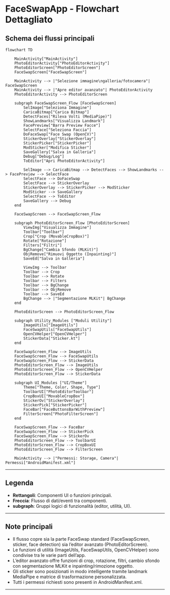 # FaceSwapApp - Flowchart Dettagliato

## Schema dei flussi principali

```mermaid
flowchart TD

    MainActivity["MainActivity"]
    PhotoEditorActivity["PhotoEditorActivity"]
    PhotoEditorScreen["PhotoEditorScreen"]
    FaceSwapScreen["FaceSwapScreen"]

    MainActivity --> |"Selezione immagine\ngalleria/fotocamera"| FaceSwapScreen
    MainActivity --> |"Apre editor avanzato"| PhotoEditorActivity
    PhotoEditorActivity --> PhotoEditorScreen

    subgraph FaceSwapScreen_Flow [FaceSwapScreen]
        SelImage["Seleziona Immagine"]
        CaricaBitmap["Carica Bitmap"]
        DetectFaces["Rileva Volti (MediaPipe)"]
        ShowLandmarks["Visualizza Landmark"]
        FacePreview["Barra Preview Facce"]
        SelectFace["Seleziona Faccia"]
        DoFaceSwap["Face Swap (OpenCV)"]
        StickerOverlay["StickerOverlay"]
        StickerPicker["StickerPicker"]
        ModSticker["Modifica Sticker"]
        SaveGallery["Salva in Galleria"]
        Debug["Debug/Log"]
        ToEditor["Apri PhotoEditorActivity"]

        SelImage --> CaricaBitmap --> DetectFaces --> ShowLandmarks --> FacePreview --> SelectFace
        SelectFace --> DoFaceSwap
        SelectFace --> StickerOverlay
        StickerOverlay --> StickerPicker --> ModSticker
        ModSticker --> SaveGallery
        SelectFace --> ToEditor
        SaveGallery --> Debug
    end

    FaceSwapScreen --> FaceSwapScreen_Flow

    subgraph PhotoEditorScreen_Flow [PhotoEditorScreen]
        ViewImg["Visualizza Immagine"]
        Toolbar["Toolbar"]
        Crop["Crop (MovableCropBox)"]
        Rotate["Rotazione"]
        Filters["Filtri"]
        BgChange["Cambia Sfondo (MLKit)"]
        ObjRemove["Rimuovi Oggetto (Inpainting)"]
        SaveEd["Salva in Galleria"]

        ViewImg --> Toolbar
        Toolbar --> Crop
        Toolbar --> Rotate
        Toolbar --> Filters
        Toolbar --> BgChange
        Toolbar --> ObjRemove
        Toolbar --> SaveEd
        BgChange --> |"Segmentazione MLKit"| BgChange
    end

    PhotoEditorScreen --> PhotoEditorScreen_Flow

    subgraph Utility_Modules ["Moduli Utility"]
        ImageUtils["ImageUtils"]
        FaceSwapUtils["FaceSwapUtils"]
        OpenCVHelper["OpenCVHelper"]
        StickerData["Sticker.kt"]
    end

    FaceSwapScreen_Flow --> ImageUtils
    FaceSwapScreen_Flow --> FaceSwapUtils
    FaceSwapScreen_Flow --> StickerData
    PhotoEditorScreen_Flow --> ImageUtils
    PhotoEditorScreen_Flow --> OpenCVHelper
    PhotoEditorScreen_Flow --> StickerData

    subgraph UI_Modules ["UI/Theme"]
        Theme["Theme, Color, Shape, Type"]
        ToolbarUI["PhotoEditorToolbar"]
        CropBoxUI["MovableCropBox"]
        StickerOv["StickerOverlay"]
        StickerPick["StickerPicker"]
        FaceBar["FaceButtonsBarWithPreview"]
        FilterScreen["PhotoFilterScreen"]
    end

    FaceSwapScreen_Flow --> FaceBar
    FaceSwapScreen_Flow --> StickerPick
    FaceSwapScreen_Flow --> StickerOv
    PhotoEditorScreen_Flow --> ToolbarUI
    PhotoEditorScreen_Flow --> CropBoxUI
    PhotoEditorScreen_Flow --> FilterScreen

    MainActivity --> |"Permessi: Storage, Camera"| Permessi["AndroidManifest.xml"]
```

---

## Legenda

- **Rettangoli**: Componenti UI o funzioni principali.
- **Freccia**: Flusso di dati/eventi tra componenti.
- **subgraph**: Gruppi logici di funzionalità (editor, utilità, UI).

---

## Note principali

- Il flusso copre sia la parte FaceSwap standard (FaceSwapScreen, sticker, face detection) sia l’editor avanzato (PhotoEditorScreen).
- Le funzioni di utilità (ImageUtils, FaceSwapUtils, OpenCVHelper) sono condivise tra le varie parti dell’app.
- L’editor avanzato offre funzioni di crop, rotazione, filtri, cambio sfondo con segmentazione MLKit e inpainting/rimozione oggetto.
- Gli sticker sono posizionati in modo intelligente tramite landmark MediaPipe e matrice di trasformazione personalizzata.
- Tutti i permessi richiesti sono presenti in AndroidManifest.xml.

---